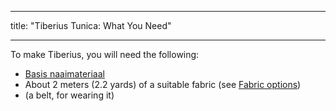 - - -
title: "Tiberius Tunica: What You Need"
- - -

To make Tiberius, you will need the following:

- [Basis naaimateriaal](/docs/sewing/basic-sewing-supplies)
- About 2 meters (2.2 yards) of a suitable fabric (see [Fabric options](/docs/patterns/tiberius/fabric))
- (a belt, for wearing it)
